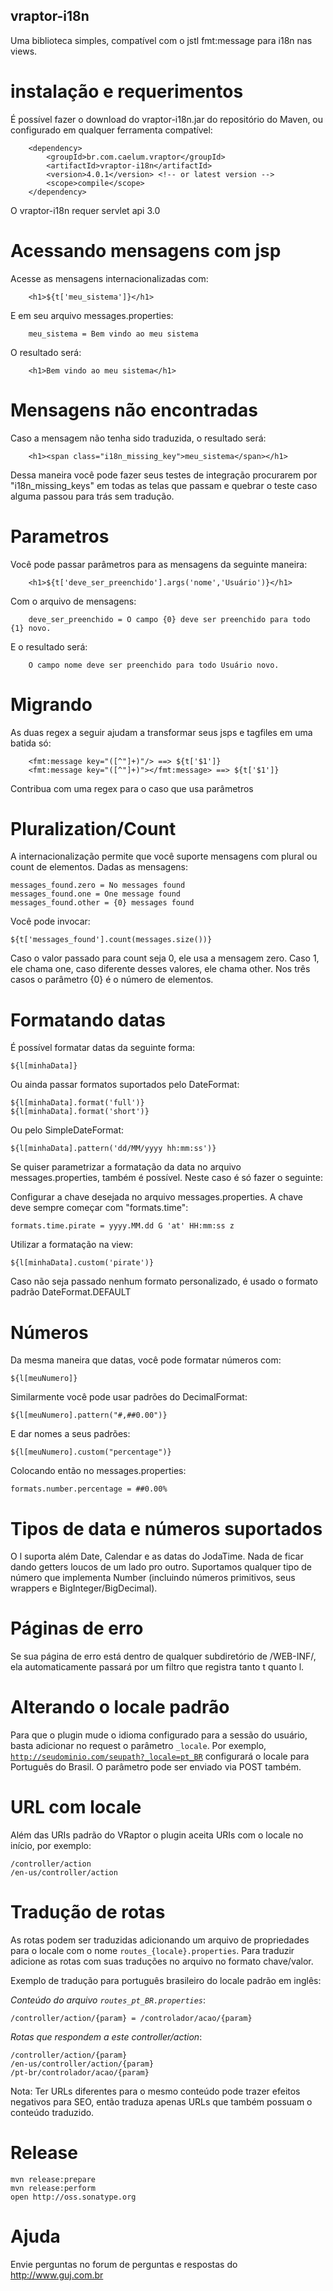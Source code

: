 ## vraptor-i18n


Uma biblioteca simples, compatível com o jstl fmt:message para i18n nas views.

# instalação e requerimentos

É possível fazer o download do vraptor-i18n.jar do repositório do Maven, ou configurado em qualquer ferramenta compatível:

		<dependency>
			<groupId>br.com.caelum.vraptor</groupId>
			<artifactId>vraptor-i18n</artifactId>
			<version>4.0.1</version> <!-- or latest version -->
			<scope>compile</scope>
		</dependency>


O vraptor-i18n requer servlet api 3.0

# Acessando mensagens com jsp

Acesse as mensagens internacionalizadas com:

		<h1>${t['meu_sistema']}</h1>

E em seu arquivo messages.properties:

		meu_sistema = Bem vindo ao meu sistema
		
O resultado será:

		<h1>Bem vindo ao meu sistema</h1>
	
# Mensagens não encontradas
		
Caso a mensagem não tenha sido traduzida, o resultado será:

		<h1><span class="i18n_missing_key">meu_sistema</span></h1>
	
Dessa maneira você pode fazer seus testes de integração procurarem por "i18n_missing_keys" em todas as telas que passam e quebrar o teste caso alguma passou para trás sem tradução.

# Parametros

Você pode passar parâmetros para as mensagens da seguinte maneira:

		<h1>${t['deve_ser_preenchido'].args('nome','Usuário')}</h1>

Com o arquivo de mensagens:

		deve_ser_preenchido = O campo {0} deve ser preenchido para todo {1} novo.
	
E o resultado será:

		O campo nome deve ser preenchido para todo Usuário novo.

# Migrando

As duas regex a seguir ajudam a transformar seus jsps e tagfiles em uma batida só:

		<fmt:message key="([^"]+)"/> ==> ${t['$1']}
		<fmt:message key="([^"]+)"></fmt:message> ==> ${t['$1']}
		
Contribua com uma regex para o caso que usa parâmetros

# Pluralization/Count

A internacionalização permite que você suporte mensagens com plural ou count de elementos.
Dadas as mensagens:

	messages_found.zero = No messages found
	messages_found.one = One message found
	messages_found.other = {0} messages found
	
Você pode invocar:

	${t['messages_found'].count(messages.size())}
	
Caso o valor passado para count seja 0, ele usa a mensagem zero. Caso 1, ele chama one, caso diferente desses valores, ele chama other.
Nos três casos o parâmetro {0} é o número de elementos.

# Formatando datas

É possível formatar datas da seguinte forma:

    ${l[minhaData]}

Ou ainda passar formatos suportados pelo DateFormat:

    ${l[minhaData].format('full')}
    ${l[minhaData].format('short')}

Ou pelo SimpleDateFormat:

    ${l[minhaData].pattern('dd/MM/yyyy hh:mm:ss')}


Se quiser parametrizar a formatação da data no arquivo messages.properties,
também é possível. Neste caso é só fazer o seguinte:

Configurar a chave desejada no arquivo messages.properties. A chave deve sempre
começar com "formats.time":

    formats.time.pirate = yyyy.MM.dd G 'at' HH:mm:ss z

Utilizar a formatação na view:

    ${l[minhaData].custom('pirate')}

Caso não seja passado nenhum formato personalizado, é usado o formato padrão
DateFormat.DEFAULT

# Números

Da mesma maneira que datas, você pode formatar números com:

	${l[meuNumero]}

Similarmente você pode usar padrões do DecimalFormat:

	${l[meuNumero].pattern("#,##0.00")}
	
E dar nomes a seus padrões:

	${l[meuNumero].custom("percentage")}
	
Colocando então no messages.properties:

	formats.number.percentage = ##0.00%

# Tipos de data e números suportados

O l suporta além Date, Calendar e as datas do JodaTime. Nada de ficar dando getters loucos de um lado pro outro.
Suportamos qualquer tipo de número que implementa Number (incluindo números primitivos, seus wrappers e BigInteger/BigDecimal).

# Páginas de erro

Se sua página de erro está dentro de qualquer subdiretório de /WEB-INF/, ela automaticamente passará por um filtro que registra tanto t quanto l.

# Alterando o locale padrão

Para que o plugin mude o idioma configurado para a sessão do usuário, basta adicionar no request o parâmetro <code>_locale</code>. Por exemplo, <code>http://seudominio.com/seupath?_locale=pt_BR</code> configurará o locale para Português do Brasil. O parâmetro pode ser enviado via POST também.

# URL com locale

Além das URIs padrão do VRaptor o plugin aceita URIs com o locale no início, por exemplo: 
```
/controller/action
/en-us/controller/action
``` 

# Tradução de rotas

As rotas podem ser traduzidas adicionando um arquivo de propriedades para o locale com o nome <code>routes_{locale}.properties</code>.
Para traduzir adicione as rotas com suas traduções no arquivo no formato chave/valor.

Exemplo de tradução para português brasileiro do locale padrão em inglês:

*Conteúdo do arquivo <code>routes_pt_BR.properties</code>*:

```
/controller/action/{param} = /controlador/acao/{param}
```

*Rotas que respondem a este controller/action*:

```
/controller/action/{param}
/en-us/controller/action/{param}
/pt-br/controlador/acao/{param}
``` 

Nota: Ter URLs diferentes para o mesmo conteúdo pode trazer efeitos negativos para SEO, então traduza apenas URLs que também possuam o conteúdo traduzido.

# Release

	mvn release:prepare
	mvn release:perform
	open http://oss.sonatype.org

# Ajuda

Envie perguntas no forum de perguntas e respostas do http://www.guj.com.br
